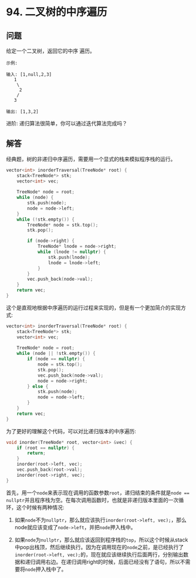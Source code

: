 # 94. 二叉树的中序遍历 

## 问题

给定一个二叉树，返回它的中序 遍历。

```
示例:

输入: [1,null,2,3]
   1
    \
     2
    /
   3

输出: [1,3,2]
```

进阶: 递归算法很简单，你可以通过迭代算法完成吗？

## 解答
经典题，树的非递归中序遍历，需要用一个显式的栈来模拟程序栈的运行。
```C++
vector<int> inorderTraversal(TreeNode* root) {
    stack<TreeNode*> stk;
    vector<int> vec;
    
    TreeNode* node = root;
    while (node) {
        stk.push(node);
        node = node->left;
    }
    while (!stk.empty()) {
        TreeNode* node = stk.top();
        stk.pop();

        if (node->right) {
            TreeNode* lnode = node->right;
            while (lnode != nullptr) {
                stk.push(lnode);
                lnode = lnode->left;
            }
        }
        vec.push_back(node->val);
    }   
    return vec;
}
```

这个是直观地根据中序遍历的运行过程来实现的，但是有一个更加简介的实现方式:

```C++
vector<int> inorderTraversal(TreeNode* root) {
    stack<TreeNode*> stk;
    vector<int> vec;
    
    TreeNode* node = root;
    while (node || !stk.empty()) {
        if (node == nullptr) {
            node = stk.top();
            stk.pop();
            vec.push_back(node->val);
            node = node->right;
        } else {
            stk.push(node);
            node = node->left;
        }
    }
    return vec;
}
```

为了更好的理解这个代码，可以对比递归版本的中序遍历:
```c++
void inorder(TreeNode* root, vector<int> &vec) {
    if (root == nullptr) {
        return;
    }
    inorder(root->left, vec);
    vec.push_back(root->val);
    inorder(root->right, vec);
}
```

首先，用一个`node`来表示现在调用的函数参数`root`，递归结束的条件就是`node == nullptr`并且程序栈为空。在每次调用函数时，也就是非递归版本里面的一次循环，这个时候有两种情况:

1. 如果`node`不为`nullptr`，那么就应该执行`inorder(root->left, vec);`，那么node就应该变成了`node->left`，并把`node`押入栈中。

1. 如果`node`为`nullptr`，那么就应该返回到程序栈的`top`，所以这个时候从stack中pop出栈顶，然后继续执行。因为在调用现在的`node`之前，是已经执行了`inorder(root->left, vec);`的，现在就应该继续执行后面两行，分别输出数据和递归调用右边。在递归调用right的时候，后面已经没有了语句，所以不需要将`node`押入栈中了。